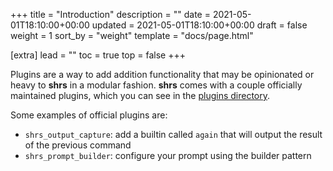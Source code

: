 +++
title = "Introduction"
description = ""
date = 2021-05-01T18:10:00+00:00
updated = 2021-05-01T18:10:00+00:00
draft = false
weight = 1
sort_by = "weight"
template = "docs/page.html"

[extra]
lead = ""
toc = true
top = false
+++

Plugins are a way to add addition functionality that may be opinionated or heavy to **shrs** in a modular fashion. **shrs** comes with a couple officially maintained plugins, which you can see in the [plugins directory](https://github.com/shellrs/shrs/tree/master/plugins).

Some examples of official plugins are:
- `shrs_output_capture`: add a builtin called `again` that will output the result of the previous command
- `shrs_prompt_builder`: configure your prompt using the builder pattern

